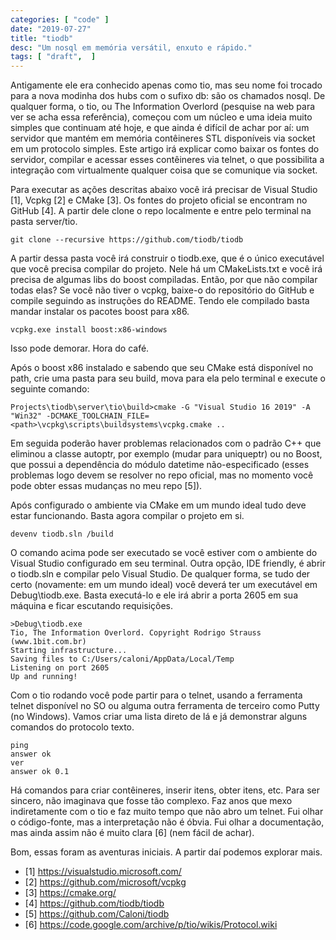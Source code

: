 ```yaml
---
categories: [ "code" ]
date: "2019-07-27"
title: "tiodb"
desc: "Um nosql em memória versátil, enxuto e rápido."
tags: [ "draft",  ]
---
```

Antigamente ele era conhecido apenas como tio, mas seu nome foi trocado para a nova modinha dos hubs com o sufixo db: são os chamados nosql. De qualquer forma, o tio, ou The Information Overlord (pesquise na web para ver se acha essa referência), começou com um núcleo e uma ideia muito simples que continuam até hoje, e que ainda é difícil de achar por aí: um servidor que mantém em memória contêineres STL disponíveis via socket em um protocolo simples. Este artigo irá explicar como baixar os fontes do servidor, compilar e acessar esses contêineres via telnet, o que possibilita a integração com virtualmente qualquer coisa que se comunique via socket.

Para executar as ações descritas abaixo você irá precisar de Visual Studio [1], Vcpkg [2] e CMake [3]. Os fontes do projeto oficial se encontram no GitHub [4]. A partir dele clone o repo localmente e entre pelo terminal na pasta server/tio.

    git clone --recursive https://github.com/tiodb/tiodb

A partir dessa pasta você irá construir o tiodb.exe, que é o único executável que você precisa compilar do projeto. Nele há um CMakeLists.txt e você irá precisa de algumas libs do boost compiladas. Então, por que não compilar todas elas? Se você não tiver o vcpkg, baixe-o do repositório do GitHub e compile seguindo as instruções do README. Tendo ele compilado basta mandar instalar os pacotes boost para x86.

    vcpkg.exe install boost:x86-windows

Isso pode demorar. Hora do café.

Após o boost x86 instalado e sabendo que seu CMake está disponível no path, crie uma pasta para seu build, mova para ela pelo terminal e execute o seguinte comando:

    Projects\tiodb\server\tio\build>cmake -G "Visual Studio 16 2019" -A "Win32" -DCMAKE_TOOLCHAIN_FILE=<path>\vcpkg\scripts\buildsystems\vcpkg.cmake ..

Em seguida poderão haver problemas relacionados com o padrão C++ que eliminou a classe autoptr, por exemplo (mudar para uniqueptr) ou no Boost, que possui a dependência do módulo datetime não-especificado (esses problemas logo devem se resolver no repo oficial, mas no momento você pode obter essas mudanças no meu repo [5]).

Após configurado o ambiente via CMake em um mundo ideal tudo deve estar funcionando. Basta agora compilar o projeto em si.

    devenv tiodb.sln /build

O comando acima pode ser executado se você estiver com o ambiente do Visual Studio configurado em seu terminal. Outra opção, IDE friendly, é abrir o tiodb.sln e compilar pelo Visual Studio. De qualquer forma, se tudo der certo (novamente: em um mundo ideal) você deverá ter um executável em Debug\tiodb.exe. Basta executá-lo e ele irá abrir a porta 2605 em sua máquina e ficar escutando requisições.

    >Debug\tiodb.exe
    Tio, The Information Overlord. Copyright Rodrigo Strauss (www.1bit.com.br)
    Starting infrastructure...
    Saving files to C:/Users/caloni/AppData/Local/Temp
    Listening on port 2605
    Up and running!

Com o tio rodando você pode partir para o telnet, usando a ferramenta telnet disponível no SO ou alguma outra ferramenta de terceiro como Putty (no Windows). Vamos criar uma lista direto de lá e já demonstrar alguns comandos do protocolo texto.

    ping
    answer ok
    ver
    answer ok 0.1

Há comandos para criar contêineres, inserir itens, obter itens, etc. Para ser sincero, não imaginava que fosse tão complexo. Faz anos que mexo indiretamente com o tio e faz muito tempo que não abro um telnet. Fui olhar o código-fonte, mas a interpretação não é óbvia. Fui olhar a documentação, mas ainda assim não é muito clara [6] (nem fácil de achar).

Bom, essas foram as aventuras iniciais. A partir daí podemos explorar mais.

 - [1] https://visualstudio.microsoft.com/
 - [2] https://github.com/microsoft/vcpkg
 - [3] https://cmake.org/
 - [4] https://github.com/tiodb/tiodb
 - [5] https://github.com/Caloni/tiodb
 - [6] https://code.google.com/archive/p/tio/wikis/Protocol.wiki
